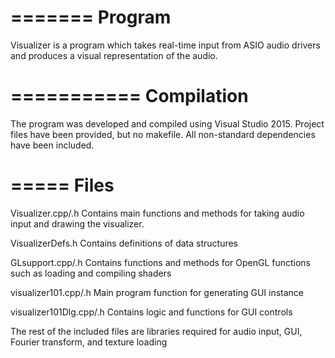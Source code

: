 
=======
Program
=======

Visualizer is a program which takes real-time input from ASIO audio drivers
and produces a visual representation of the audio.


===========
Compilation
===========

The program was developed and compiled using Visual Studio 2015. Project
files have been provided, but no makefile. All non-standard dependencies
have been included.


=====
Files
=====

Visualizer.cpp/.h		Contains main functions and methods for taking audio
						input and drawing the visualizer.

VisualizerDefs.h		Contains definitions of data structures

GLsupport.cpp/.h		Contains functions and methods for OpenGL functions
						such as loading and compiling shaders

visualizer101.cpp/.h	Main program function for generating GUI instance

visualizer101Dlg.cpp/.h	Contains logic and functions for GUI controls

The rest of the included files are libraries required for audio input,
GUI, Fourier transform, and texture loading

